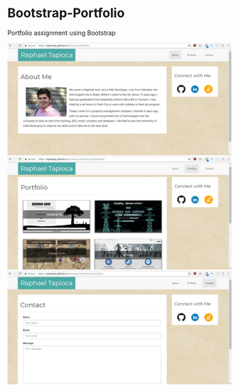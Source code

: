 # Bootstrap-Portfolio
Portfolio assignment using Bootstrap

![alt text](home.png)
![alt text](portfolio.png)
![alt text](contact.png)
